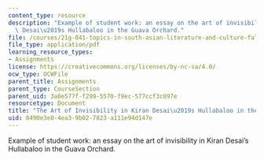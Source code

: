 ```yaml
---
content_type: resource
description: "Example of student work: an essay on the art of invisibility in Kiran\
  \ Desai\u2019s Hullabaloo in the Guava Orchard."
file: /courses/21g-041-topics-in-south-asian-literature-and-culture-fall-2004/8490e3e04ea39b027823a111e94d147e_MIT21G_041F04_ramya.pdf
file_type: application/pdf
learning_resource_types:
- Assignments
license: https://creativecommons.org/licenses/by-nc-sa/4.0/
ocw_type: OCWFile
parent_title: Assignments
parent_type: CourseSection
parent_uid: 3a0e577f-f299-5570-f9ec-577ccf3c097e
resourcetype: Document
title: "The Art of Invisibility in Kiran Desai\u2019s Hullabaloo in the Guava Orchard"
uid: 8490e3e0-4ea3-9b02-7823-a111e94d147e
---
```

Example of student work: an essay on the art of invisibility in Kiran Desai’s Hullabaloo in the Guava Orchard.